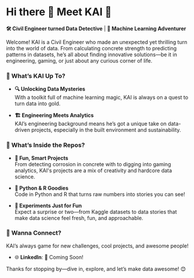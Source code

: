 # Hi there 👋 Meet KAI 👋

**🛠️ Civil Engineer turned Data Detective** | **🤖 Machine Learning Adventurer**

Welcome! KAI is a Civil Engineer who made an unexpected yet thrilling turn into the world of data. From calculating concrete strength to predicting patterns in datasets, he’s all about finding innovative solutions—be it in engineering, gaming, or just about any curious corner of life.

### 🌟 What’s KAI Up To?

- **🔍 Unlocking Data Mysteries**  
With a toolkit full of machine learning magic, KAI is always on a quest to turn data into gold.

- **🏗️ Engineering Meets Analytics**  
KAI’s engineering background means he’s got a unique take on data-driven projects, especially in the built environment and sustainability.

### 👀 What’s Inside the Repos?
- **🚀 Fun, Smart Projects**  
From detecting corrosion in concrete with to digging into gaming analytics, KAI's projects are a mix of creativity and hardcore data science.

- **🐍 Python & R Goodies**  
Code in Python and R that turns raw numbers into stories you can see!

- **🌱 Experiments Just for Fun**  
Expect a surprise or two—from Kaggle datasets to data stories that make data science feel fresh, fun, and approachable.

### 🤝 Wanna Connect?
KAI’s always game for new challenges, cool projects, and awesome people!

- 🌐 **LinkedIn**: 🚧 Coming Soon!

Thanks for stopping by—dive in, explore, and let’s make data awesome! 😊

<!--
**Kai-87/Kai-87** is a ✨ _special_ ✨ repository because its `README.md` (this file) appears on your GitHub profile.

Here are some ideas to get you started:

- 🔭 I’m currently working on ...
- 🌱 I’m currently learning ...
- 👯 I’m looking to collaborate on ...
- 🤔 I’m looking for help with ...
- 💬 Ask me about ...
- 📫 How to reach me: ...
- 😄 Pronouns: ...
- ⚡ Fun fact: ...
-->
